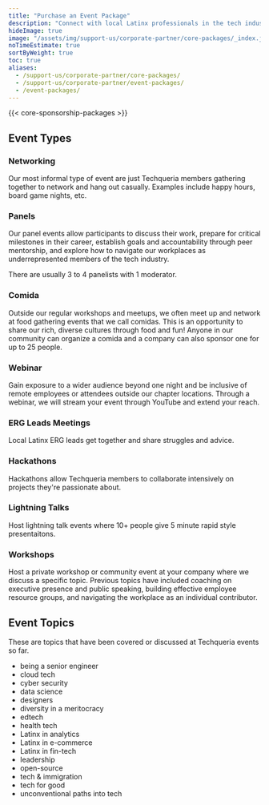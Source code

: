 ```yaml
---
title: "Purchase an Event Package"
description: "Connect with local Latinx professionals in the tech industry by partnering on an event with Techqueria. 📍"
hideImage: true
image: "/assets/img/support-us/corporate-partner/core-packages/_index.jpg"
noTimeEstimate: true
sortByWeight: true
toc: true
aliases:
  - /support-us/corporate-partner/core-packages/
  - /support-us/corporate-partner/event-packages/
  - /event-packages/
---
```


{{< core-sponsorship-packages >}}

## Event Types

### Networking

Our most informal type of event are just Techqueria members gathering together to network and hang out casually. Examples include happy hours, board game nights, etc.

### Panels

Our panel events allow participants to discuss their work, prepare for critical milestones in their career, establish goals and accountability through peer mentorship, and explore how to navigate our workplaces as underrepresented members of the tech industry.

There are usually 3 to 4 panelists with 1 moderator.

### Comida

Outside our regular workshops and meetups, we often meet up and network at food gathering events that we call comidas. This is an opportunity to share our rich, diverse cultures through food and fun! Anyone in our community can organize a comida and a company can also sponsor one for up to 25 people.

### Webinar

Gain exposure to a wider audience beyond one night and be inclusive of remote employees or attendees outside our chapter locations. Through a webinar, we will stream your event through YouTube and extend your reach.

### ERG Leads Meetings

Local Latinx ERG leads get together and share struggles and advice.

### Hackathons

Hackathons allow Techqueria members to collaborate intensively on projects they're passionate about.

### Lightning Talks

Host lightning talk events where 10+ people give 5 minute rapid style presentaitons.

### Workshops

Host a private workshop or community event at your company where we discuss a specific topic. Previous topics have included coaching on executive presence and public speaking, building effective employee resource groups, and navigating the workplace as an individual contributor.

## Event Topics

These are topics that have been covered or discussed at Techqueria events so far.

- being a senior engineer
- cloud tech
- cyber security
- data science
- designers
- diversity in a meritocracy
- edtech
- health tech
- Latinx in analytics
- Latinx in e-commerce
- Latinx in fin-tech
- leadership
- open-source
- tech & immigration
- tech for good
- unconventional paths into tech
